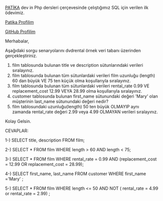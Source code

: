 [PATİKA](https://app.patika.dev/) dev in Php dersleri çerçevesinde çelıştığımız SQL için verilen ilk ödevimiz.

[Patika Profilim](https://app.patika.dev/sibgat)

[GitHub Profilim](https://github.com/Sibgatullahsanli)

Merhabalar,

Aşağıdaki sorgu senaryolarını dvdrental örnek veri tabanı üzerinden gerçekleştiriniz.

1) film tablosunda bulunan title ve description sütunlarındaki verileri sıralayınız.
2) film tablosunda bulunan tüm sütunlardaki verileri film uzunluğu (length) 60 dan büyük VE 75 ten küçük olma koşullarıyla sıralayınız.
3) film tablosunda bulunan tüm sütunlardaki verileri rental_rate 0.99 VE replacement_cost 12.99 VEYA 28.99 olma koşullarıyla sıralayınız.
4) customer tablosunda bulunan first_name sütunundaki değeri 'Mary' olan müşterinin last_name sütunundaki değeri nedir?
5) film tablosundaki uzunluğu(length) 50 ten büyük OLMAYIP aynı zamanda rental_rate değeri 2.99 veya 4.99 OLMAYAN verileri sıralayınız.

Kolay Gelsin.

CEVAPLAR:

1-) SELECT title, description FROM film;

2-) SELECT * FROM film
    WHERE length > 60 AND length < 75;

3-) SELECT * FROM film
    WHERE rental_rate = 0.99 AND (replacement_cost = 12.99 OR replacement_cost = 28.99);

4-) SELECT first_name, last_name FROM customer
    WHERE first_name ='Mary' ;

5-) SELECT * FROM film
    WHERE length <= 50 AND NOT ( rental_rate = 4.99 or rental_rate = 2.99) ;